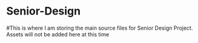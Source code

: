 # Senior-Design
#This is where I am storing the main source files for Senior Design Project. Assets will not be added here at this time
